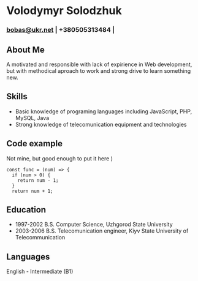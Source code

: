 # Volodymyr Solodzhuk

### <bobas@ukr.net> | +380505313484 |

About Me
--------------
A motivated and responsible with lack of expirience in Web development, but with methodical aproach to work and strong drive to learn something new.

Skills
---------------
* Basic knowledge of programing languages including JavaScript, PHP, MySQL, Java
* Strong knowledge of telecomunication equipment and technologies

Code example
----------------
Not mine, but good enough to put it here )
```
const func = (num) => {  
  if (num > 0) {  
    return num - 1;  
  }
  return num + 1;  
```
Education
-----------------
* 1997-2002 B.S. Computer Science, Uzhgorod State University
* 2003-2006 B.S. Telecomunication engineer, Kiyv State University of Telecommunication

Languages
-----------------
English - Intermediate (B1)
